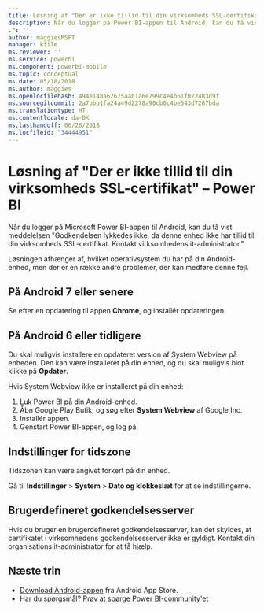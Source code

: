 ```yaml
---
title: Løsning af "Der er ikke tillid til din virksomheds SSL-certifikat"
description: Når du logger på Power BI-appen til Android, kan du få vist meddelelsen "Godkendelsen lykkedes ikke, da denne enhed ikke har tillid til din virksomheds SSL-certifikat
.": ''
author: maggiesMSFT
manager: kfile
ms.reviewer: ''
ms.service: powerbi
ms.component: powerbi-mobile
ms.topic: conceptual
ms.date: 05/18/2018
ms.author: maggies
ms.openlocfilehash: 494e148a62675aab1a6e799c4e4b61f022483d9f
ms.sourcegitcommit: 2a7bbb1fa24a49d2278a90cb0c4be543d7267bda
ms.translationtype: HT
ms.contentlocale: da-DK
ms.lasthandoff: 06/26/2018
ms.locfileid: "34444951"
---
```

# <a name="fixing-corporate-ssl-certificate-is-untrusted---power-bi"></a>Løsning af "Der er ikke tillid til din virksomheds SSL-certifikat" – Power BI
Når du logger på Microsoft Power BI-appen til Android, kan du få vist meddelelsen "Godkendelsen lykkedes ikke, da denne enhed ikke har tillid til din virksomheds SSL-certifikat. Kontakt virksomhedens it-administrator." 

Løsningen afhænger af, hvilket operativsystem du har på din Android-enhed, men der er en række andre problemer, der kan medføre denne fejl.

## <a name="on-android-7-or-later"></a>På Android 7 eller senere
Se efter en opdatering til appen **Chrome**, og installér opdateringen.

## <a name="on-android-6-and-earlier"></a>På Android 6 eller tidligere
Du skal muligvis installere en opdateret version af System Webview på enheden. Den kan være installeret på din enhed, og du skal muligvis blot klikke på **Opdater**.

Hvis System Webview ikke er installeret på din enhed:

1. Luk Power BI på din Android-enhed.
2. Åbn Google Play Butik, og søg efter **System Webview** af Google Inc.
3. Installér appen.
4. Genstart Power BI-appen, og log på.

## <a name="time-zone-settings"></a>Indstillinger for tidszone
Tidszonen kan være angivet forkert på din enhed. 

Gå til **Indstillinger** > **System** > **Dato og klokkeslæt** for at se indstillingerne.

## <a name="custom-authentication-server"></a>Brugerdefineret godkendelsesserver
Hvis du bruger en brugerdefineret godkendelsesserver, kan det skyldes, at certifikatet i virksomhedens godkendelsesserver ikke er gyldigt. Kontakt din organisations it-administrator for at få hjælp.

## <a name="next-steps"></a>Næste trin
* [Download Android-appen](http://go.microsoft.com/fwlink/?LinkID=544867) fra Android App Store.
* Har du spørgsmål? [Prøv at spørge Power BI-community'et](http://community.powerbi.com/)

